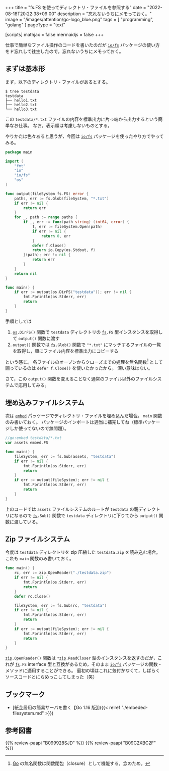 +++
title = "fs.FS を使ってディレクトリ・ファイルを参照する"
date =  "2022-08-18T20:22:38+09:00"
description = "忘れないうちにメモっておく。"
image = "/images/attention/go-logo_blue.png"
tags = [ "programming", "golang" ]
pageType = "text"

[scripts]
  mathjax = false
  mermaidjs = false
+++

仕事で簡単なファイル操作のコードを書いたのだが [`io/fs`][`fs`] パッケージの使い方をド忘れして往生したので，忘れないうちにメモっておく。

## まずは基本形

まず，以下のディレクトリ・ファイルがあるとする。

```text
$ tree testdata
testdata
├── hello1.txt
├── hello2.txt
└── hello3.txt
```

この `testdata/*.txt` ファイルの内容を標準出力に片っ端から出力するという簡単なお仕事。
なお，表示順は考慮しないものとする。

やりかたは色々あると思うが，今回は [`io/fs`][`fs`] パッケージを使ったやり方でやってみる。

```go
package main

import (
    "fmt"
    "io"
    "io/fs"
    "os"
)

func output(fileSystem fs.FS) error {
    paths, err := fs.Glob(fileSystem, "*.txt")
    if err != nil {
        return err
    }
    for _, path := range paths {
        if _, err := func(path string) (int64, error) {
            f, err := fileSystem.Open(path)
            if err != nil {
                return 0, err
            }
            defer f.Close()
            return io.Copy(os.Stdout, f)
        }(path); err != nil {
            return err
        }
    }
    return nil
}

func main() {
    if err := output(os.DirFS("testdata")); err != nil {
        fmt.Fprintln(os.Stderr, err)
        return
    }
}
```

手順としては

1. [`os`]`.DirFS()` 関数で `testdata` ディレクトリの [`fs`]`.FS` 型インスタンスを取得して `output()` 関数に渡す
2. `output()` 関数では [`fs`]`.Glob()` 関数で `"*.txt"` にマッチするファイルの一覧を取得し，順にファイル内容を標準出力にコピーする

という感じ。
各ファイルのオープンからクローズまでの処理を無名関数[^c1] として囲っているのは `defer f.Close()` を使いたかったから。
深い意味はない。

[^c1]: [Go] の無名関数は関数閉包（closure）として機能する，念のため。

さて，この `output()` 関数を変えることなく通常のファイル以外のファイルシステムで応用してみる。

## 埋め込みファイルシステム

次は [`embed`] パッケージでディレクトリ・ファイルを埋め込んだ場合。
`main` 関数のみ書いておく。
パッケージのインポートは適当に補完してね（標準パッケージしか使ってないので無問題）。

```go
//go:embed testdata/*.txt
var assets embed.FS

func main() {
    fileSystem, err := fs.Sub(assets, "testdata")
    if err != nil {
        fmt.Fprintln(os.Stderr, err)
        return
    }
    if err := output(fileSystem); err != nil {
        fmt.Fprintln(os.Stderr, err)
        return
    }
}
```

上のコードでは `assets` ファイルシステムのルートが `testdata` の親ディレクトリになるので [`fs`]`.Sub()` 関数で  `testdata` ディレクトリに下りてから `output()` 関数に渡している。

## Zip ファイルシステム

今度は `testdata` ディレクトリを zip 圧縮した `testdata.zip` を読み込む場合。
これも `main` 関数のみ書いておく。

```go
func main() {
    rc, err := zip.OpenReader("./testdata.zip")
    if err != nil {
        fmt.Fprintln(os.Stderr, err)
        return
    }
    defer rc.Close()

    fileSystem, err := fs.Sub(rc, "testdata")
    if err != nil {
        fmt.Fprintln(os.Stderr, err)
        return
    }
    if err := output(fileSystem); err != nil {
        fmt.Fprintln(os.Stderr, err)
        return
    }
}
```

[`zip`]`.OpenReader()` 関数は `*`[`zip`]`.ReadCloser` 型のインスタンスを返すのだが，これが [`fs`]`.FS` interface 型と互換があるため，そのまま [`io/fs`][`fs`] パッケージの関数・メソッドに適用することができる。
最初の頃はこれに気付かなくて，しばらくソースコードとにらめっこしてしまった（笑）

## ブックマーク

- [紙芝居用の簡易サーバを書く【Go 1.16 版】]({{< relref "./embeded-filesystem.md" >}})

[Go]: https://go.dev/
[`fs`]: https://pkg.go.dev/io/fs "fs package - io/fs - Go Packages"
[`os`]: https://pkg.go.dev/os "os package - os - Go Packages"
[`zip`]: https://pkg.go.dev/archive/zip "zip package - archive/zip - Go Packages"
[`embed`]: https://pkg.go.dev/embed "embed package - embed - Go Packages"

## 参考図書

{{% review-paapi "B099928SJD" %}} <!-- プログラミング言語Go -->
{{% review-paapi "B09C2XBC2F" %}} <!-- Golang Tシャツ -->
